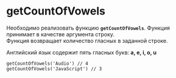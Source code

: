 # getCountOfVowels

Необходимо реализовать функцию __`getCountOfVowels`__.
Функция принимает в качестве аргумента строку.  
Функция возвращает количество гласных в заданной строке.  

Английский язык содержит пять гласных букв: __a, e, i, o, u__

```
getCountOfVowels('Audio') // 4
getCountOfVowels('JavaScript') // 3
```
